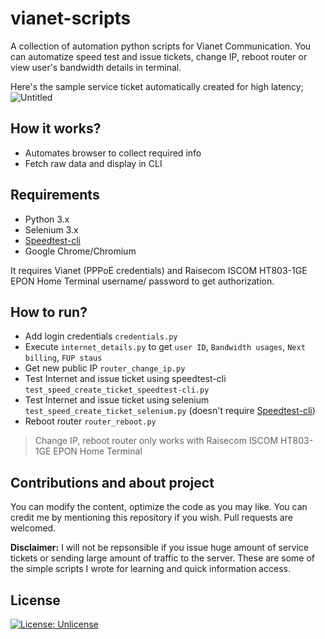 # vianet-scripts
A collection of automation python scripts for Vianet Communication. You can automatize speed test and issue tickets, change IP, reboot router or view user's bandwidth details in terminal.

Here's the sample service ticket automatically created for high latency;
![Untitled](https://user-images.githubusercontent.com/43197293/79756223-085ee500-833a-11ea-946c-3c73abcfd266.png)


## How it works?
- Automates browser to collect required info
- Fetch raw data and display in CLI

## Requirements
- Python 3.x
- Selenium 3.x
- [Speedtest-cli](https://github.com/sivel/speedtest-cli)
- Google Chrome/Chromium

It requires Vianet (PPPoE credentials) and Raisecom ISCOM HT803-1GE EPON Home Terminal username/ password to get authorization. 

## How to run?
- Add login credentials ```credentials.py```
- Execute ```internet_details.py``` to get ```user ID```, ```Bandwidth usages```, ```Next billing```, ```FUP staus```
- Get new public IP ```router_change_ip.py```
- Test Internet and issue ticket using speedtest-cli ```test_speed_create_ticket_speedtest-cli.py```
- Test Internet and issue ticket using selenium ```test_speed_create_ticket_selenium.py``` (doesn't require [Speedtest-cli](https://github.com/sivel/speedtest-cli))
- Reboot router ```router_reboot.py```

> Change IP, reboot router only works with Raisecom ISCOM HT803-1GE EPON Home Terminal

## Contributions and about project
You can modify the content, optimize the code as you may like. You can credit me by mentioning this repository if you wish. Pull requests are welcomed.

**Disclaimer:** I will not be repsonsible if you issue huge amount of service tickets or sending large amount of traffic to the server. These are some of the simple scripts I wrote for learning and quick information access. 

## License 
[![License: Unlicense](https://img.shields.io/badge/license-Unlicense-blue.svg)](https://github.com/hbvj99/vianet-scripts/blob/master/LICENSE)
